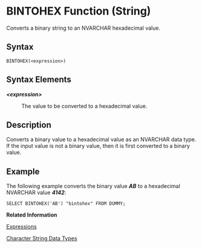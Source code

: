 <!-- loio20db6dd27519101485b2978452f92bbd -->

# BINTOHEX Function \(String\)

Converts a binary string to an NVARCHAR hexadecimal value.



<a name="loio20db6dd27519101485b2978452f92bbd__sql_function_bintohex_1sql_function_bintohex_syntax"/>

## Syntax

```
BINTOHEX(<expression>)
```



## Syntax Elements


<dl>
<dt><b>

*<expression\>*

</b></dt>
<dd>

The value to be converted to a hexadecimal value.



</dd>
</dl>



<a name="loio20db6dd27519101485b2978452f92bbd__sql_function_bintohex_1sql_function_bintohex_description"/>

## Description

Converts a binary value to a hexadecimal value as an NVARCHAR data type. If the input value is not a binary value, then it is first converted to a binary value.



<a name="loio20db6dd27519101485b2978452f92bbd__sql_function_bintohex_1sql_function_bintohex_examples"/>

## Example

The following example converts the binary value ***AB*** to a hexadecimal NVARCHAR value ***4142***:

```
SELECT BINTOHEX('AB') "bintohex" FROM DUMMY;
```

**Related Information**  


[Expressions](../expressions-20a4389.md "An expression is a clause that can be evaluated to return values.")

[Character String Data Types](../character-string-data-types-a33f788.md "Character string data types are used to store values that contain character strings.")

